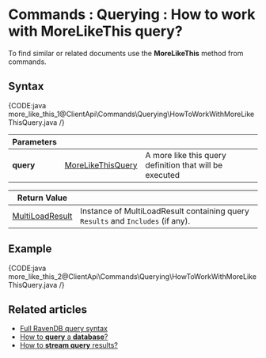 # Commands : Querying : How to work with MoreLikeThis query?

To find similar or related documents use the **MoreLikeThis** method from commands.

## Syntax

{CODE:java more_like_this_1@ClientApi\Commands\Querying\HowToWorkWithMoreLikeThisQuery.java /}

| Parameters | | |
| ------------- | ------------- | ----- |
| **query** | [MoreLikeThisQuery]() | A more like this query definition that will be executed |

| Return Value | |
| ------------- | ----- |
| [MultiLoadResult]() | Instance of MultiLoadResult containing query `Results` and `Includes` (if any). |

## Example

{CODE:java more_like_this_2@ClientApi\Commands\Querying\HowToWorkWithMoreLikeThisQuery.java /}

## Related articles

- [Full RavenDB query syntax](../../../Indexes/full-query-syntax)   
- [How to **query** a **database**?](../../../client-api/commands/querying/how-to-query-a-database)   
- [How to **stream query** results?](../../../client-api/commands/querying/how-to-stream-query-results)   